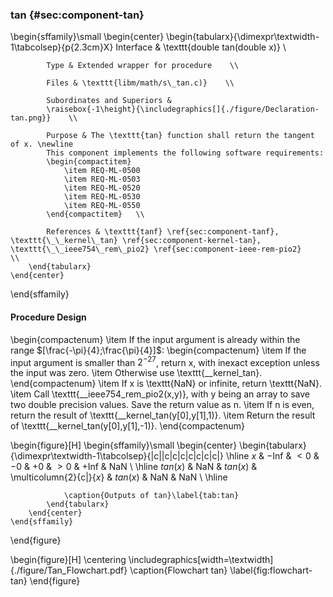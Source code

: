 ### tan {#sec:component-tan}

\begin{sffamily}\small
	\begin{center}
		\begin{tabularx}{\dimexpr\textwidth-1\tabcolsep}{p{2.3cm}X}
			Interface       & \texttt{double tan(double x)} \\ 
			
			Type & Extended wrapper for procedure    \\ 
			
			Files & \texttt{libm/math/s\_tan.c)}    \\ 
			
			Subordinates and Superiors &
			\raisebox{-1\height}{\includegraphics[]{./figure/Declaration-tan.png}}    \\ 
			
			Purpose & The \texttt{tan} function shall return the tangent of x. \newline
			This component implements the following software requirements:
			\begin{compactitem}
				\item REQ-ML-0500
				\item REQ-ML-0503
				\item REQ-ML-0520
				\item REQ-ML-0530
				\item REQ-ML-0550
			\end{compactitem}   \\ 
			
			References & \texttt{tanf} \ref{sec:component-tanf}, \texttt{\_\_kernel\_tan} \ref{sec:component-kernel-tan}, \texttt{\_\_ieee754\_rem\_pio2} \ref{sec:component-ieee-rem-pio2}    \\ 
		\end{tabularx}
	\end{center}
\end{sffamily}

#### Procedure Design

\begin{compactenum}
	\item If the input argument is already within the range $[\frac{-\pi}{4};\frac{\pi}{4}]$:
	\begin{compactenum}
		\item If the input argument is smaller than $2^{-27}$, return x, with inexact exception unless the input was zero.
		\item Otherwise use \texttt{\_\_kernel\_tan}.
	\end{compactenum}
	\item If x is \texttt{NaN} or infinite, return \texttt{NaN}.
	\item Call \texttt{\_\_ieee754\_rem\_pio2(x,y)}, with y being an array to save two double precision values. Save the return value as n.
	\item If n is even, return the result of \texttt{\_\_kernel\_tan(y[0],y[1],1)}. 
	\item Return the result of \texttt{\_\_kernel\_tan(y[0],y[1],-1)}. 
\end{compactenum}

\begin{figure}[H]
	\begin{sffamily}\small
		\begin{center}
			\begin{tabularx}{\dimexpr\textwidth-1\tabcolsep}{|c||c|c|c|c|c|c|c|}
				\hline
				$x$      & $-$Inf & $<0$     & $-0$ & $+0$              & $>0$     & $+$Inf & NaN \\ \hline
				$tan(x)$ & NaN    & $tan(x)$ & \multicolumn{2}{c|}{$x$} & $tan(x)$ & NaN    & NaN \\ \hline
				
				\caption{Outputs of tan}\label{tab:tan}
			\end{tabularx}
		\end{center}
	\end{sffamily}
\end{figure}

\begin{figure}[H]
	\centering
	\includegraphics[width=\textwidth]{./figure/Tan_Flowchart.pdf}
	\caption{Flowchart tan}
	\label{fig:flowchart-tan}
\end{figure}